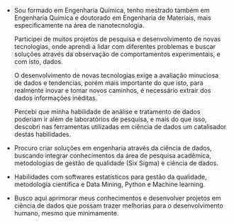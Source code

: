 * Sou formado em Engenharia Química, tenho mestrado também em Engenharia Química e doutorado em Engenharia de Materiais, mais especificamente na área de nanotecnologia.

  Participei de muitos projetos de pesquisa e desenvolvimento de novas tecnologias, onde aprendi a lidar com diferentes problemas e buscar soluções através da observação de comportamentos experimentais, e com isto, dados.

  O desenvolvimento de novas tecnologias exige a avaliação minuciosa de dados e tendencias, porém mais importante do que isto, para realmente inovar e tomar novos caminhos, é necessário extrair dos dados informações inéditas. 

  Percebi que minha habilidade de análise e tratamento de dados poderiam ir além de laboratórios de pesquisa, e mais do que isso, descobri nas ferramentas utilizadas em ciência de dados um catalisador destas habilidades.

* Procuro criar soluções em engenharia através da ciência de dados, buscando integrar conhecimentos da área de pesquisa acadêmica, metodologias de gestão de qualidade (Six Sigma) e ciência de dados. 

* Habilidades com softwares estatísticos para gestão da qualidade, metodologia científica e Data Mining, Python e Machine learning.

* Busco aqui aprimorar meus conhecimentos e desenvolver projetos em ciência de dados que possam trazer melhorias para o desenvolvimento humano, mesmo que minimamente.




<!---
MauroWysard/MauroWysard is a ✨ special ✨ repository because its `README.md` (this file) appears on your GitHub profile.
You can click the Preview link to take a look at your changes.
--->
